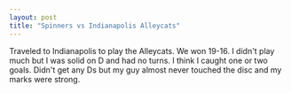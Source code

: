 ```yaml
---
layout: post
title: "Spinners vs Indianapolis Alleycats"
---
```


Traveled to Indianapolis to play the Alleycats. We won 19-16. I didn't play much but I was solid on D and had no turns. I think I caught one or two goals. Didn't get any Ds but my guy almost never touched the disc and my marks were strong.
